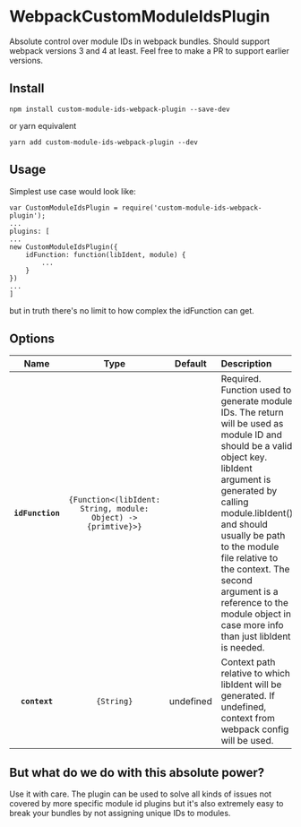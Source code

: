 # WebpackCustomModuleIdsPlugin

Absolute control over module IDs in webpack bundles. Should support webpack versions 3 and 4 at least. Feel free to make a PR to support earlier versions.

## Install

```
npm install custom-module-ids-webpack-plugin --save-dev

```

or yarn equivalent

```
yarn add custom-module-ids-webpack-plugin --dev

```

## Usage

Simplest use case would look like:

```
var CustomModuleIdsPlugin = require('custom-module-ids-webpack-plugin');
...
plugins: [
...
new CustomModuleIdsPlugin({
	idFunction: function(libIdent, module) {
		...
	}
})
...
]
```

but in truth there's no limit to how complex the idFunction can get.

## Options

|Name|Type|Default|Description|
|:--:|:--:|:-----:|:----------|
|**`idFunction`**|`{Function<(libIdent: String, module: Object) -> {primtive}>}`||Required. Function used to generate module IDs. The return will be used as module ID and should be a valid object key. libIdent argument is generated by calling module.libIdent() and should usually be path to the module file relative to the context. The second argument is a reference to the module object in case more info than just libIdent is needed. |
|**`context`**|`{String}`|undefined|Context path relative to which libIdent will be generated. If undefined, context from webpack config will be used.|


## But what do we do with this absolute power?

Use it with care. The plugin can be used to solve all kinds of issues not covered by more specific module id plugins but it's also extremely easy to break your bundles by not assigning unique IDs to modules.